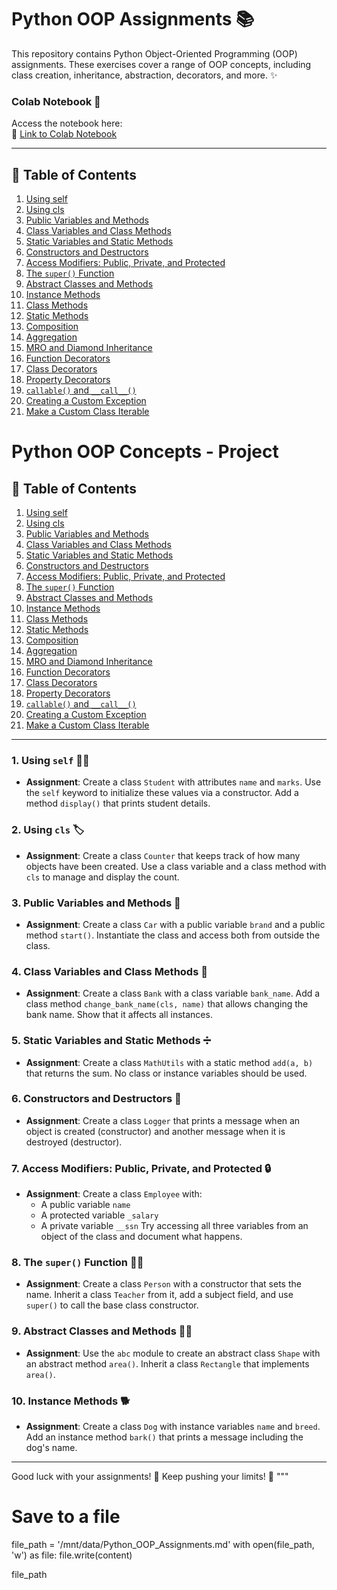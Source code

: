 
# Python OOP Assignments 📚

This repository contains Python Object-Oriented Programming (OOP) assignments. These exercises cover a range of OOP concepts, including class creation, inheritance, abstraction, decorators, and more. ✨


### Colab Notebook 📓
Access the notebook here:  
🔗 [Link to Colab Notebook](https://colab.research.google.com/drive/1P_dH5oUycTXT5XFEuYYWKcBQFHHcL0OX?usp=sharing)

---




## 📜 Table of Contents
1. [Using self](https://colab.research.google.com/drive/1P_dH5oUycTXT5XFEuYYWKcBQFHHcL0OX#scrollTo=lp1tvec-7fvT&line=4&uniqifier=1)
2. [Using cls](https://colab.research.google.com/drive/1P_dH5oUycTXT5XFEuYYWKcBQFHHcL0OX#scrollTo=1bjqjxIv70F-&line=4&uniqifier=1)
3. [Public Variables and Methods](https://colab.research.google.com/drive/1P_dH5oUycTXT5XFEuYYWKcBQFHHcL0OX#scrollTo=4xiyl1ke73ZH&line=3&uniqifier=1)
4. [Class Variables and Class Methods](https://colab.research.google.com/drive/1P_dH5oUycTXT5XFEuYYWKcBQFHHcL0OX#scrollTo=kz1IW0W-77GW&line=3&uniqifier=1)
5. [Static Variables and Static Methods](https://colab.research.google.com/drive/1P_dH5oUycTXT5XFEuYYWKcBQFHHcL0OX#scrollTo=wjPtJUEO79vS&line=2&uniqifier=1)
6. [Constructors and Destructors](https://colab.research.google.com/drive/1P_dH5oUycTXT5XFEuYYWKcBQFHHcL0OX#scrollTo=e35P1BJ-8Dwd&line=2&uniqifier=1)
7. [Access Modifiers: Public, Private, and Protected](https://colab.research.google.com/drive/1P_dH5oUycTXT5XFEuYYWKcBQFHHcL0OX#scrollTo=oW2_TwND8VY2&line=4&uniqifier=1)
8. [The `super()` Function](https://colab.research.google.com/drive/1P_dH5oUycTXT5XFEuYYWKcBQFHHcL0OX#scrollTo=lIE_murM8YPw&line=4&uniqifier=1)
9. [Abstract Classes and Methods](https://colab.research.google.com/drive/1P_dH5oUycTXT5XFEuYYWKcBQFHHcL0OX#scrollTo=cyAnHX_M8bEv&line=8&uniqifier=1)
10. [Instance Methods](https://colab.research.google.com/drive/1P_dH5oUycTXT5XFEuYYWKcBQFHHcL0OX#scrollTo=LxnOJT2k8d2r&line=2&uniqifier=1)
11. [Class Methods](https://colab.research.google.com/drive/1P_dH5oUycTXT5XFEuYYWKcBQFHHcL0OX#scrollTo=IJ3ZK6998gyA&line=3&uniqifier=1)
12. [Static Methods](https://colab.research.google.com/drive/1P_dH5oUycTXT5XFEuYYWKcBQFHHcL0OX#scrollTo=25hQ0KBE8jmb&line=3&uniqifier=1)
13. [Composition](https://colab.research.google.com/drive/1P_dH5oUycTXT5XFEuYYWKcBQFHHcL0OX#scrollTo=84if5Y3K8mAc&line=11&uniqifier=1)
14. [Aggregation](https://colab.research.google.com/drive/1P_dH5oUycTXT5XFEuYYWKcBQFHHcL0OX#scrollTo=SmO76AmR8piN&line=3&uniqifier=1)
15. [MRO and Diamond Inheritance](https://colab.research.google.com/drive/1P_dH5oUycTXT5XFEuYYWKcBQFHHcL0OX#scrollTo=P9UiwQmE8snr&line=3&uniqifier=1)
16. [Function Decorators](https://colab.research.google.com/drive/1P_dH5oUycTXT5XFEuYYWKcBQFHHcL0OX#scrollTo=mIrObq5B8vbr&line=4&uniqifier=1)
17. [Class Decorators](https://colab.research.google.com/drive/1P_dH5oUycTXT5XFEuYYWKcBQFHHcL0OX#scrollTo=jPmDerW88yJL&line=11&uniqifier=1)
18. [Property Decorators](https://colab.research.google.com/drive/1P_dH5oUycTXT5XFEuYYWKcBQFHHcL0OX#scrollTo=WtAZiPCA82Xh&line=5&uniqifier=1)
19. [`callable()` and `__call__()`](https://colab.research.google.com/drive/1P_dH5oUycTXT5XFEuYYWKcBQFHHcL0OX#scrollTo=new1wYI285hd&line=4&uniqifier=1)
20. [Creating a Custom Exception](https://colab.research.google.com/drive/1P_dH5oUycTXT5XFEuYYWKcBQFHHcL0OX#scrollTo=nVlmG3j188Y-&line=7&uniqifier=1)
21. [Make a Custom Class Iterable](https://colab.research.google.com/drive/1P_dH5oUycTXT5XFEuYYWKcBQFHHcL0OX#scrollTo=Tlg0RoXn8_RU&line=9&uniqifier=1)

# Python OOP Concepts - Project

## 📜 Table of Contents
1. [Using self](#https://colab.research.google.com/drive/1P_dH5oUycTXT5XFEuYYWKcBQFHHcL0OX#scrollTo=lp1tvec-7fvT&line=4&uniqifier=1)
2. [Using cls](#https://colab.research.google.com/drive/1P_dH5oUycTXT5XFEuYYWKcBQFHHcL0OX#scrollTo=1bjqjxIv70F-&line=4&uniqifier=1)
3. [Public Variables and Methods](#https://colab.research.google.com/drive/1P_dH5oUycTXT5XFEuYYWKcBQFHHcL0OX#scrollTo=4xiyl1ke73ZH&line=3&uniqifier=1)
4. [Class Variables and Class Methods](#https://colab.research.google.com/drive/1P_dH5oUycTXT5XFEuYYWKcBQFHHcL0OX#scrollTo=kz1IW0W-77GW&line=3&uniqifier=1)
5. [Static Variables and Static Methods](#https://colab.research.google.com/drive/1P_dH5oUycTXT5XFEuYYWKcBQFHHcL0OX#scrollTo=wjPtJUEO79vS&line=2&uniqifier=1)
6. [Constructors and Destructors](#https://colab.research.google.com/drive/1P_dH5oUycTXT5XFEuYYWKcBQFHHcL0OX#scrollTo=e35P1BJ-8Dwd&line=2&uniqifier=1)
7. [Access Modifiers: Public, Private, and Protected](#https://colab.research.google.com/drive/1P_dH5oUycTXT5XFEuYYWKcBQFHHcL0OX#scrollTo=oW2_TwND8VY2&line=4&uniqifier=1)
8. [The `super()` Function](#https://colab.research.google.com/drive/1P_dH5oUycTXT5XFEuYYWKcBQFHHcL0OX#scrollTo=lIE_murM8YPw&line=4&uniqifier=1)
9. [Abstract Classes and Methods](#https://colab.research.google.com/drive/1P_dH5oUycTXT5XFEuYYWKcBQFHHcL0OX#scrollTo=cyAnHX_M8bEv&line=8&uniqifier=1)
10. [Instance Methods](#https://colab.research.google.com/drive/1P_dH5oUycTXT5XFEuYYWKcBQFHHcL0OX#scrollTo=LxnOJT2k8d2r&line=2&uniqifier=1)
11. [Class Methods](#https://colab.research.google.com/drive/1P_dH5oUycTXT5XFEuYYWKcBQFHHcL0OX#scrollTo=IJ3ZK6998gyA&line=3&uniqifier=1)
12. [Static Methods](#https://colab.research.google.com/drive/1P_dH5oUycTXT5XFEuYYWKcBQFHHcL0OX#scrollTo=25hQ0KBE8jmb&line=3&uniqifier=1)
13. [Composition](#https://colab.research.google.com/drive/1P_dH5oUycTXT5XFEuYYWKcBQFHHcL0OX#scrollTo=84if5Y3K8mAc&line=11&uniqifier=1)
14. [Aggregation](#https://colab.research.google.com/drive/1P_dH5oUycTXT5XFEuYYWKcBQFHHcL0OX#scrollTo=SmO76AmR8piN&line=3&uniqifier=1)
15. [MRO and Diamond Inheritance](#https://colab.research.google.com/drive/1P_dH5oUycTXT5XFEuYYWKcBQFHHcL0OX#scrollTo=P9UiwQmE8snr&line=3&uniqifier=1)
16. [Function Decorators](#https://colab.research.google.com/drive/1P_dH5oUycTXT5XFEuYYWKcBQFHHcL0OX#scrollTo=mIrObq5B8vbr&line=4&uniqifier=1)
17. [Class Decorators](#https://colab.research.google.com/drive/1P_dH5oUycTXT5XFEuYYWKcBQFHHcL0OX#scrollTo=jPmDerW88yJL&line=11&uniqifier=1)
18. [Property Decorators](#https://colab.research.google.com/drive/1P_dH5oUycTXT5XFEuYYWKcBQFHHcL0OX#scrollTo=WtAZiPCA82Xh&line=5&uniqifier=1)
19. [`callable()` and `__call__()`](#https://colab.research.google.com/drive/1P_dH5oUycTXT5XFEuYYWKcBQFHHcL0OX#scrollTo=new1wYI285hd&line=4&uniqifier=1)
20. [Creating a Custom Exception](#https://colab.research.google.com/drive/1P_dH5oUycTXT5XFEuYYWKcBQFHHcL0OX#scrollTo=nVlmG3j188Y-&line=7&uniqifier=1)
21. [Make a Custom Class Iterable](#https://colab.research.google.com/drive/1P_dH5oUycTXT5XFEuYYWKcBQFHHcL0OX#scrollTo=Tlg0RoXn8_RU&line=9&uniqifier=1)

---


### 1. **Using `self`** 🧑‍💻  
- **Assignment**: Create a class `Student` with attributes `name` and `marks`. Use the `self` keyword to initialize these values via a constructor. Add a method `display()` that prints student details.

### 2. **Using `cls`** 🏷  
- **Assignment**: Create a class `Counter` that keeps track of how many objects have been created. Use a class variable and a class method with `cls` to manage and display the count.

### 3. **Public Variables and Methods** 🚗  
- **Assignment**: Create a class `Car` with a public variable `brand` and a public method `start()`. Instantiate the class and access both from outside the class.

### 4. **Class Variables and Class Methods** 🏦  
- **Assignment**: Create a class `Bank` with a class variable `bank_name`. Add a class method `change_bank_name(cls, name)` that allows changing the bank name. Show that it affects all instances.

### 5. **Static Variables and Static Methods** ➗  
- **Assignment**: Create a class `MathUtils` with a static method `add(a, b)` that returns the sum. No class or instance variables should be used.

### 6. **Constructors and Destructors** 🔨  
- **Assignment**: Create a class `Logger` that prints a message when an object is created (constructor) and another message when it is destroyed (destructor).

### 7. **Access Modifiers: Public, Private, and Protected** 🔒  
- **Assignment**: Create a class `Employee` with:
  - A public variable `name`
  - A protected variable `_salary`
  - A private variable `__ssn`
  Try accessing all three variables from an object of the class and document what happens.

### 8. **The `super()` Function** 🦸‍♂️  
- **Assignment**: Create a class `Person` with a constructor that sets the name. Inherit a class `Teacher` from it, add a subject field, and use `super()` to call the base class constructor.

### 9. **Abstract Classes and Methods** 🧑‍🏫  
- **Assignment**: Use the `abc` module to create an abstract class `Shape` with an abstract method `area()`. Inherit a class `Rectangle` that implements `area()`.

### 10. **Instance Methods** 🐕  
- **Assignment**: Create a class `Dog` with instance variables `name` and `breed`. Add an instance method `bark()` that prints a message including the dog's name.

---

Good luck with your assignments! 🚀 Keep pushing your limits! 💪
"""

# Save to a file
file_path = '/mnt/data/Python_OOP_Assignments.md'
with open(file_path, 'w') as file:
    file.write(content)

file_path



